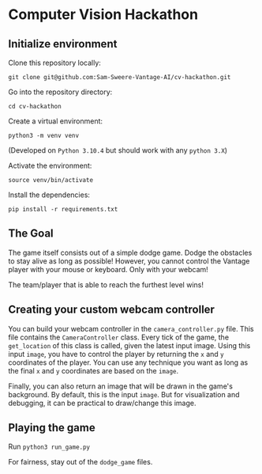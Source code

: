 # Computer Vision Hackathon

## Initialize environment

Clone this repository locally:

`git clone git@github.com:Sam-Sweere-Vantage-AI/cv-hackathon.git`

Go into the repository directory:

`cd cv-hackathon`

Create a virtual environment:

`python3 -m venv venv`

(Developed on `Python 3.10.4` but should work with any `python 3.X`)

Activate the environment:

`source venv/bin/activate`

Install the dependencies:

`pip install -r requirements.txt`

## The Goal
The game itself consists out of a simple dodge game. Dodge the obstacles to stay alive as long as possible!
However, you cannot control the Vantage player with your mouse or keyboard. Only with your webcam!

The team/player that is able to reach the furthest level wins! 

## Creating your custom webcam controller

You can build your webcam controller in the `camera_controller.py` file. 
This file contains the `CameraController` class. Every tick of the game, the `get_location` of this class is called, given the latest input image.
Using this input `image`, you have to control the player by returning the `x` and `y` coordinates of the player.
You can use any technique you want as long as the final `x` and `y` coordinates are based on the `image`.

Finally, you can also return an image that will be drawn in the game's background. By default, this is the input `image`.
But for visualization and debugging, it can be practical to draw/change this image.

## Playing the game

Run `python3 run_game.py`

For fairness, stay out of the `dodge_game` files.
